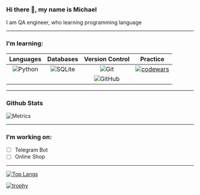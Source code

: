 ### Hi there 👋, my name is Michael

I am QA engineer, who learning programming language
__________
### I’m learning:

| Languages     |     Databases | Version Control | Practice      | 
|     :---:     |     :---:     |      :---:      |     :---:     |
| ![Python](https://img.shields.io/badge/python-3670A0?style=for-the-badge&logo=python&logoColor=ffdd54)  | ![SQLite](https://img.shields.io/badge/sqlite-%2307405e.svg?style=for-the-badge&logo=sqlite&logoColor=white)  | ![Git](https://img.shields.io/badge/git-%23F05033.svg?style=for-the-badge&logo=git&logoColor=white) | [![codewars](https://www.codewars.com/users/mantile/badges/small)](https://www.codewars.com/users/mantile) |
|  |  | ![GitHub](https://img.shields.io/badge/github-%23121011.svg?style=for-the-badge&logo=github&logoColor=white) |  |
__________
### Github Stats
![Metrics](https://metrics.lecoq.io/Mantile?template=classic&languages=1&base=header%2C%20activity%2C%20community%2C%20repositories%2C%20metadata&base.indepth=false&base.hireable=false&base.skip=false&languages=false&languages.limit=8&languages.threshold=0%25&languages.other=false&languages.colors=github&languages.sections=most-used&languages.indepth=false&languages.analysis.timeout=15&languages.analysis.timeout.repositories=7.5&languages.categories=markup%2C%20programming&languages.recent.categories=markup%2C%20programming&languages.recent.load=300&languages.recent.days=14&config.timezone=Europe%2FMoscow)
__________
### I’m working on:
   - [ ] Telegram Bot 
   - [ ] Online Shop
__________

[![Top Langs](https://github-readme-stats.vercel.app/api/top-langs/?username=mantile&layout=compact)](https://github.com/mantile/github-readme-stats)

[![trophy](https://github-profile-trophy.vercel.app/?username=mantile&theme=dracula)](https://github.com/ryo-ma/github-profile-trophy)
 

<!--
**mantile/mantile** is a ✨ _special_ ✨ repository because its `README.md` (this file) appears on your GitHub profile.

Here are some ideas to get you started:

- 🔭 I’m currently working on ...
- 🌱 I’m currently learning ...
- 👯 I’m looking to collaborate on ...
- 🤔 I’m looking for help with ...
- 💬 Ask me about ...
- 📫 How to reach me: ...
- 😄 Pronouns: ...
- ⚡ Fun fact: ...
-->
